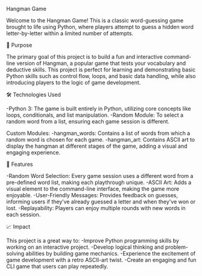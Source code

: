 Hangman Game

Welcome to the Hangman Game! This is a classic word-guessing game brought to life using Python, where players attempt to guess a hidden word letter-by-letter within a limited number of attempts.

🎯 Purpose

The primary goal of this project is to build a fun and interactive command-line version of Hangman, a popular game that tests your vocabulary and deductive skills. This project is perfect for learning and demonstrating basic Python skills such as control flow, loops, and basic data handling, while also introducing players to the logic of game development.

🛠️ Technologies Used

-Python 3: The game is built entirely in Python, utilizing core concepts like loops, conditionals, and list manipulation.
-Random Module: To select a random word from a list, ensuring each game session is different.

Custom Modules:
-hangman_words: Contains a list of words from which a random word is chosen for each game.
-hangman_art: Contains ASCII art to display the hangman at different stages of the game, adding a visual and engaging experience.

🚀 Features

-Random Word Selection: Every game session uses a different word from a pre-defined word list, making each playthrough unique.
-ASCII Art: Adds a visual element to the command-line interface, making the game more enjoyable.
-User-Friendly Messages: Provides feedback on guesses, informing users if they’ve already guessed a letter and when they've won or lost.
-Replayability: Players can enjoy multiple rounds with new words in each session.

📈 Impact

This project is a great way to:
-Improve Python programming skills by working on an interactive project.
-Develop logical thinking and problem-solving abilities by building game mechanics.
-Experience the excitement of game development with a retro ASCII-art twist.
-Create an engaging and fun CLI game that users can play repeatedly.
